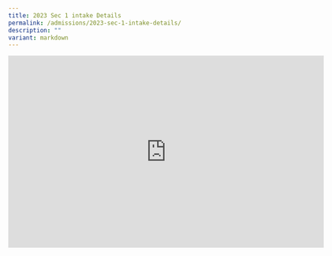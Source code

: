 ```yaml
---
title: 2023 Sec 1 intake Details
permalink: /admissions/2023-sec-1-intake-details/
description: ""
variant: markdown
---
```

<iframe allowfullscreen="true" height="389" width="640" frameborder="0" src="https://docs.google.com/presentation/d/e/2PACX-1vRcU-g2IO9uyVjr7UouVqj11OpLB9UQemmn-SVy6J68ZFXHOVj_UzvLb551MButyw/embed?start=false&amp;loop=false&amp;delayms=3000"></iframe>